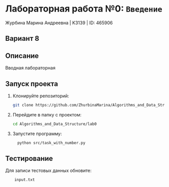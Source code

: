 # Лабораторная работа №0: `Введение`

Журбина Марина Андреевна | K3139 | ID: 465906
## Вариант 8

## Описание
Вводная лабораторная

## Запуск проекта
1. Клонируйте репозиторий:
   ```bash
   git clone https://github.com/ZhurbinaMarina/Algorithms_and_Data_Structure.git
   ```
2. Перейдите в папку с проектом:
   ```bash
   cd Algorithms_and_Data_Structure/lab0
   ```
3. Запустите программу:
   ```bash
     python src/task_with_number.py
   ```

## Тестирование
Для записи тестовых данных обновите:
```
    input.txt
```
